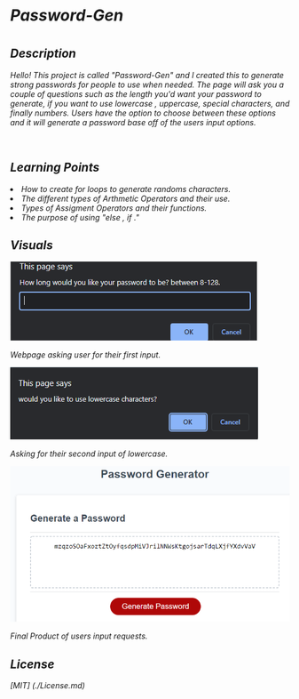 # <em> Password-Gen <em>
#
## Description 
Hello! This project is called "Password-Gen" and I created this to generate strong passwords for people to use when needed. The page will ask you a couple of questions such as the length you'd want your password to generate, if you want to use lowercase , uppercase, special characters, and finally numbers. Users have the option to choose between these options and it will generate a password base off of the users input options. 

<br>

## <em>Learning Points
<li> How to create for loops to generate randoms characters. 

<li> The different types of Arthmetic Operators and their use.

<li> Types of Assigment Operators and their functions.

<li> The purpose of using "else , if ."

<br>

## <em> Visuals
![contact](./assets/pics/1st.png "First Question")
<p> Webpage asking user for their first input.

![contact](./assets/pics/2nd.png "Second Question")
<p> Asking for their second input of lowercase.

![contact](./assets/pics/3rd.png "Generated Password")
<p> Final Product of users input requests.


<br>

## <em> License <em>
[MIT] (./License.md)